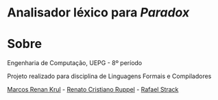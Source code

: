 # **Analisador léxico para ***Paradox*****

# Sobre

Engenharia de Computação, UEPG - 8º período

Projeto realizado para disciplina de Linguagens Formais e Compiladores

[Marcos Renan Krul](https://github.com/MarcosKrul) - [Renato Cristiano Ruppel](https://github.com/HERuppel) - [Rafael Strack](https://github.com/rstrack)
